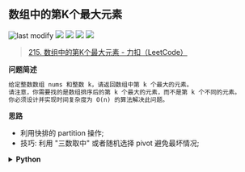 ## 数组中的第K个最大元素
<!--START_SECTION:badge-->

![last modify](https://img.shields.io/static/v1?label=last%20modify&message=2022-12-30%2004%3A19%3A52&color=yellowgreen&style=flat-square)
[![](https://img.shields.io/static/v1?label=&message=%E4%B8%AD%E7%AD%89&color=yellow&style=flat-square)](../../../README.md#中等)
[![](https://img.shields.io/static/v1?label=&message=LeetCode&color=green&style=flat-square)](../../../README.md#leetcode)
[![](https://img.shields.io/static/v1?label=&message=%E6%8E%92%E5%BA%8F&color=blue&style=flat-square)](../../../README.md#排序)
[![](https://img.shields.io/static/v1?label=&message=LeetCode%20Hot%20100&color=blue&style=flat-square)](../../../README.md#leetcode-hot-100)

<!--END_SECTION:badge-->
<!--START_SECTION:badge-->
<!--END_SECTION:badge-->
<!--info
tags: [排序, lc100]
source: LeetCode
level: 中等
number: '0215'
name: 数组中的第K个最大元素
companies: []
-->

> [215. 数组中的第K个最大元素 - 力扣（LeetCode）](https://leetcode.cn/problems/kth-largest-element-in-an-array/?favorite=2cktkvj)

<summary><b>问题简述</b></summary>

```txt
给定整数数组 nums 和整数 k，请返回数组中第 k 个最大的元素。
请注意，你需要找的是数组排序后的第 k 个最大的元素，而不是第 k 个不同的元素。
你必须设计并实现时间复杂度为 O(n) 的算法解决此问题。
```

<!-- 
<details><summary><b>详细描述</b></summary>

```txt
```

</details>
-->

<!-- <div align="center"><img src="../../../_assets/xxx.png" height="300" /></div> -->

<summary><b>思路</b></summary>

- 利用快排的 partition 操作;
- 技巧: 利用 "三数取中" 或者随机选择 pivot 避免最坏情况;

<details><summary><b>Python</b></summary>

```python
class Solution:
    def findKthLargest(self, nums: List[int], k: int) -> int:
        
        def reset(l, r):

            # 三数取中
            # m = (l + r) // 2
            # if nums[l] < nums[m] < nums[r] or nums[r] < nums[m] < nums[l]:
            #     nums[m], nums[l] = nums[l], nums[m]
            # elif nums[l] < nums[r] < nums[m] or nums[m] < nums[r] < nums[l]:
            #     nums[r], nums[l] = nums[l], nums[r]
            
            # 随机
            i = random.randint(l, r)
            nums[l], nums[i] = nums[i], nums[l]

        def dfs(lo, hi):
            if lo >= hi: return

            reset(lo, hi - 1)  # 加速, 避免最坏情况
            p = nums[lo]
            l, r = lo, hi - 1
            while l < r:
                while l < r and nums[r] <= p: r -= 1
                while l < r and nums[l] >= p: l += 1
                nums[l], nums[r] = nums[r], nums[l]
            nums[l], nums[lo] = nums[lo], nums[l]

            if l > k - 1: dfs(lo, l)
            if l < k - 1: dfs(l + 1, hi)
        
        dfs(0, len(nums))
        return nums[k - 1]
```

</details>

<!-- 
<summary><b>相关问题</b></summary>

-->
